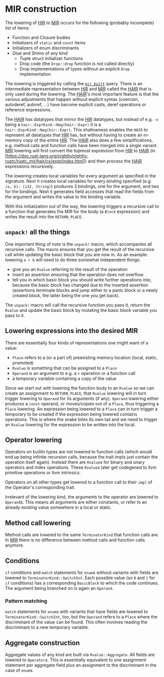 # MIR construction

The lowering of [HIR] to [MIR] occurs for the following (probably incomplete)
list of items:

* Function and Closure bodies
* Initializers of `static` and `const` items
* Initializers of enum discriminants
* Glue and Shims of any kind
    * Tuple struct initializer functions
    * Drop code (the `Drop::drop` function is not called directly)
    * Drop implementations of types without an explicit `Drop` implementation

The lowering is triggered by calling the [`mir_built`] query.
There is an intermediate representation
between [HIR] and [MIR] called the [HAIR] that is only used during the lowering.
The [HAIR]'s most important feature is that the various adjustments that happen
without explicit syntax (coercion, autoderef, autoref, ...) have become explicit
casts, deref operations or reference expressions.

The [HAIR] has datatypes that mirror the [HIR] datatypes, but instead of e.g. `-x`
being a `hair::ExprKind::Neg(hair::Expr)` it is a `hair::ExprKind::Neg(hir::Expr)`.
This shallowness enables the `HAIR` to represent all datatypes that [HIR] has, but
without having to create an in-memory copy of the entire [HIR]. The [HAIR] also
does a few simplifications, e.g. method calls and function calls have been merged
into a single variant. [MIR] lowering will first convert the topmost expression from
[HIR] to [HAIR] (in
[https://doc.rust-lang.org/nightly/nightly-rustc/rustc_mir/hair/cx/expr/index.html])
and then process the [HAIR] expressions recursively.

The lowering creates local variables for every argument as specified in the signature.
Next it creates local variables for every binding specified (e.g. `(a, b): (i32, String)`)
produces 3 bindings, one for the argument, and two for the bindings. Next it generates
field accesses that read the fields from the argument and writes the value to the binding
variable.

With this initialization out of the way, the lowering triggers a recursive call
to a function that generates the MIR for the body (a `Block` expression) and
writes the result into the `RETURN_PLACE`.

## `unpack!` all the things

One important thing of note is the `unpack!` macro, which accompanies all recursive
calls. The macro ensures that you get the result of the recursive call while updating
the basic block that you are now in. As an example: lowering `a + b` will need to do
three somewhat independent things:

* give you an `Rvalue` referring to the result of the operation
* insert an assertion ensuring that the operation does not overflow
* tell you in which basic block you should write further operations into, because
  the basic block has changed due to the inserted assertion (assertions terminate
  blocks and jump either to a panic block or a newly created block, the latter being
  the one you get back).

The `unpack!` macro will call the recursive function you pass it, return the `Rvalue`
and update the basic block by mutating the basic block variable you pass to it.

## Lowering expressions into the desired MIR

There are essentially four kinds of representations one might want of a value:

* `Place` refers to a (or a part of) preexisting memory location (local, static, promoted)
* `Rvalue` is something that can be assigned to a `Place`
* `Operand` is an argument to e.g. a `+` operation or a function call
* a temporary variable containing a copy of the value

Since we start out with lowering the function body to an `Rvalue` so we can create an
assignment to `RETURN_PLACE`, that `Rvalue` lowering will in turn trigger lowering to
`Operand` for its arguments (if any). `Operand` lowering either produces a `const`
operand, or moves/copies out of a `Place`, thus triggering a `Place` lowering. An
expression being lowered to a `Place` can in turn trigger a temporary to be created
if the expression being lowered contains operations. This is where the snake bites its
own tail and we need to trigger an `Rvalue` lowering for the expression to be written
into the local.

## Operator lowering

Operators on builtin types are not lowered to function calls (which would end up being
infinite recursion calls, because the trait impls just contain the operation itself
again). Instead there are `Rvalue`s for binary and unary operators and index operations.
These `Rvalue`s later get codegened to llvm primitive operations or llvm intrinsics.

Operators on all other types get lowered to a function call to their `impl` of the
Operator's corresponding trait.

Irrelevant of the lowering kind, the arguments to the operator are lowered to `Operand`s.
This means all arguments are either constants, or refer to an already existing value
somewhere in a local or static.

## Method call lowering

Method calls are lowered to the same `TerminatorKind` that function calls are.
In [MIR] there is no difference between method calls and function calls anymore.

## Conditions

`if` conditions and `match` statements for `enum`s without variants with fields are
lowered to `TerminatorKind::SwitchInt`. Each possible value (so `0` and `1` for `if`
conditions) has a corresponding `BasicBlock` to which the code continues.
The argument being branched on is again an `Operand`.

### Pattern matching

`match` statements for `enum`s with variants that have fields are lowered to
`TerminatorKind::SwitchInt`, too, but the `Operand` refers to a `Place` where the
discriminant of the value can be found. This often involves reading the discriminant
to a new temporary variable.

## Aggregate construction

Aggregate values of any kind are built via `Rvalue::Aggregate`. All fields are
lowered to `Operator`s. This is essentially equivalent to one assignment
statement per aggregate field plus an assignment to the discriminant in the
case of `enum`s.

[MIR]: ./index.html
[HIR]: ../hir.html
[HAIR]: https://doc.rust-lang.org/nightly/nightly-rustc/rustc_mir/hair/index.html
[`mir_built`]: https://doc.rust-lang.org/nightly/nightly-rustc/rustc_mir/transform/fn.mir_built.html
